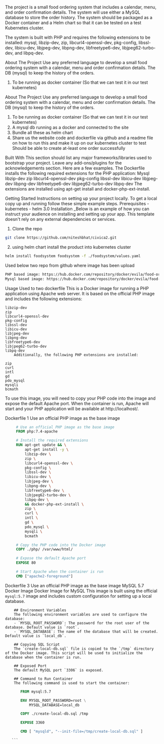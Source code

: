 <!-- TABLE OF CONTENTS -->
The project is a small food ordering system that includes a calendar, menu, and order confirmation details. The system will use either a MySQL database to store the order history. The system should be packaged as a Docker container and a Helm chart so that it can be tested on a test Kubernetes cluster.

The system is built with PHP and requires the following extensions to be installed: mysql, libzip-dev, zip, libcurl4-openssl-dev, pkg-config, libssl-dev, libicu-dev, libjpeg-dev, libpng-dev, libfreetype6-dev, libjpeg62-turbo-dev, and libpq-dev.



<!-- ABOUT THE PROJECT -->

About The Project Use any preferred language to develop a small food ordering system with a calendar, menu and order confirmation details. The DB (mysql) to keep the history of the orders.
 1. To be running as docker container (So that we can test it in our test kubernetes)


About The Project Use any preferred language to develop a small food ordering system with a calendar, menu and order confirmation details. The DB (mysql) to keep the history of the orders.
 1. To be running as docker container (So that we can test it in our test kubernetes)
 2. A mysql db running as a docker and connected to the site 
 3. Bundle all these as helm chart 
 4. Share us the website code and dockerfile via github and a readme file on how to run this and make it up on our kubernetes cluster to test Should be able to create at-least one order successfully



Built With This section should list any major frameworks/libraries used to bootstrap your project. Leave any add-ons/plugins for the acknowledgements section. Here are a few examples. The Dockerfile installs the following required extensions for the
PHP application: 
Mysql
libzip-dev
zip
libcurl4-openssl-dev
pkg-config
libssl-dev
libicu-dev 
libjpeg-dev 
libpng-dev 
libfreetype6-dev 
libjpeg62-turbo-dev 
libpq-dev 
The extensions are installed using apt-get install and docker-php-ext-install.


<!-- GETTING STARTED -->
Getting Started Instructions on setting up your project locally. To get a local copy up and running follow these simple example steps.
Prerequisites - kubernetes - helm 3.0 
Installation _Below is an example of how you can instruct your audience on installing and setting up your app. This template doesn't rely on any external dependencies or services. 

1. Clone the repo 
```sh 
git clone https://github.com/niteshbhat/civica2.git
``` 
2. using helm chart install the product into kubernetes cluster
 ```sh
 helm install foodsystem foodsystem -f ./foodsystem/values.yaml
  ``` 
Used below two repo from github where image has been upload
```sh
PHP based image: https://hub.docker.com/repository/docker/evila/food-ordering-system
Mysql based image: https://hub.docker.com/repository/docker/evila/food-ordering-system-database/general

```

Usage Used to two dockerfile
This is a Docker image for running a PHP application using Apache web server. It is based on the official PHP image and includes the following extensions:

    libzip-dev
    zip
    libcurl4-openssl-dev
    pkg-config
    libssl-dev
    libicu-dev
    libjpeg-dev
    libpng-dev
    libfreetype6-dev
    libjpeg62-turbo-dev
    libpq-dev
        Additionally, the following PHP extensions are installed:

    zip
    curl
    intl
    gd
    pdo_mysql
    mysqli
    bcmath
To use this image, you will need to copy your PHP code into the image and expose the default Apache port. When the container is run, Apache will start and your PHP application will be available at http://localhost/.

Dockerfile 1 Use an official PHP image as the base image
   ```dockerfile
        # Use an official PHP image as the base image
        FROM php:7.4-apache

        # Install the required extensions
        RUN apt-get update && \
            apt-get install -y \
            libzip-dev \
            zip \
            libcurl4-openssl-dev \
            pkg-config \
            libssl-dev \
            libicu-dev \
            libjpeg-dev \
            libpng-dev \
            libfreetype6-dev \
            libjpeg62-turbo-dev \
            libpq-dev \
            && docker-php-ext-install \
            zip \
            curl \
            intl \
            gd \
            pdo_mysql \
            mysqli \
            bcmath

        # Copy the PHP code into the Docker image
        COPY ./php/ /var/www/html/

        # Expose the default Apache port
        EXPOSE 80

        # Start Apache when the container is run
        CMD ["apache2-foreground"]

   ```
Dockerfile 3 Use an official PHP image as the base image MySQL 5.7 Docker Image
Docker Image for MySQL
        This image is built using the official `mysql:5.7` image and includes custom configuration for setting up a local database.

        ## Environment Variables
        The following environment variables are used to configure the database:
        - `MYSQL_ROOT_PASSWORD`: The password for the root user of the database. Default value is `root`.
        - `MYSQL_DATABASE`: The name of the database that will be created. Default value is `local_db`.

        ## Copying SQL Script
        The `create-local-db.sql` file is copied to the `/tmp` directory of the Docker image. This script will be used to initialize the database when the container is run.

        ## Exposed Port
        The default MySQL port `3306` is exposed.

        ## Command to Run Container
        The following command is used to start the container:


 ```dockerfile
        FROM mysql:5.7

        ENV MYSQL_ROOT_PASSWORD=root \
            MYSQL_DATABASE=local_db 

        COPY ./create-local-db.sql /tmp

        EXPOSE 3360

        CMD [ "mysqld", "--init-file=/tmp/create-local-db.sql" ]

    ```
